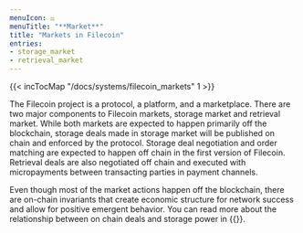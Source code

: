 ```yaml
---
menuIcon: ⚖️
menuTitle: "**Market**"
title: "Markets in Filecoin"
entries:
- storage_market
- retrieval_market
---
```


{{< incTocMap "/docs/systems/filecoin_markets" 1 >}}

The Filecoin project is a protocol, a platform, and a marketplace. There are two major components to Filecoin markets, storage market and retrieval market. While both markets are expected to happen primarily off the blockchain, storage deals made in storage market will be published on chain and enforced by the protocol. Storage deal negotiation and order matching are expected to happen off chain in the first version of Filecoin. Retrieval deals are also negotiated off chain and executed with micropayments between transacting parties in payment channels.

Even though most of the market actions happen off the blockchain, there are on-chain invariants that create economic structure for network success and allow for positive emergent behavior. You can read more about the
relationship between on chain deals and storage power in {{<sref storage_power_consensus>}}.
